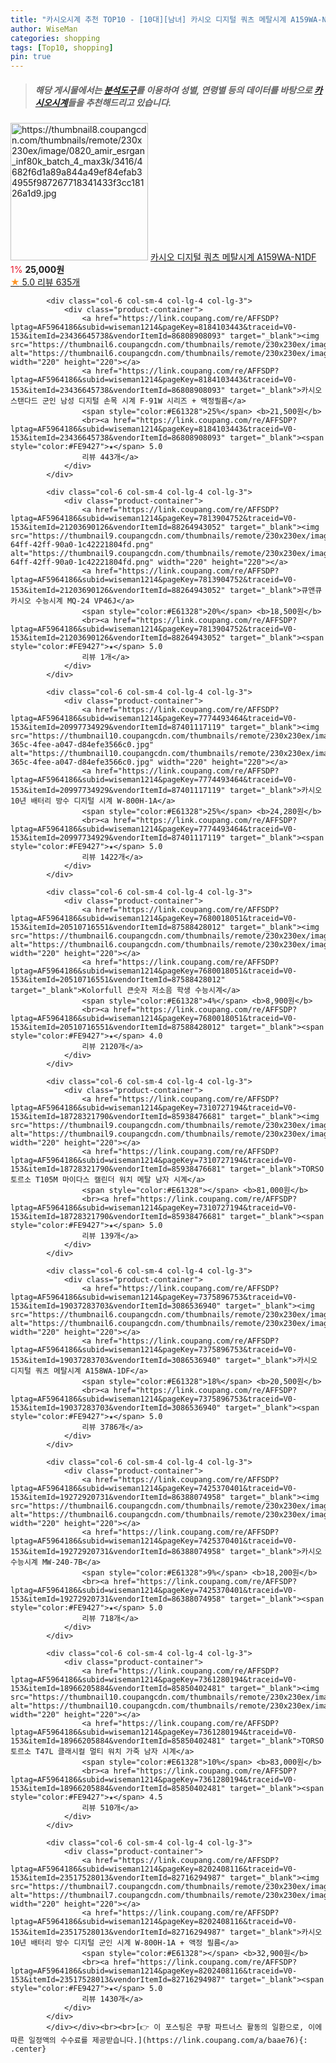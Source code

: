 ```yaml
---
title: "카시오시계 추천 TOP10 - [10대][남녀] 카시오 디지털 쿼츠 메탈시계 A159WA-N1DF"
author: WiseMan
categories: shopping
tags: [Top10, shopping]
pin: true
---
```


> ##### 해당 게시물에서는 [**분석도구**](https://itemscout.io/)를 이용하여 **성별**, **연령별** 등의 데이터를 바탕으로 [**카시오시계**](https://link.coupang.com/a/baae76)들을 추천해드리고 있습니다.
<div class="container"><div class="row">
            <div class="col-6 col-sm-4 col-lg-4 col-lg-3">
                <div class="product-container">
                    <a href="https://link.coupang.com/re/AFFSDP?lptag=AF5964186&subid=wiseman1214&pageKey=8217490476&traceid=V0-153&itemId=23608556665&vendorItemId=80946336849" target="_blank"><img src="https://thumbnail8.coupangcdn.com/thumbnails/remote/230x230ex/image/0820_amir_esrgan_inf80k_batch_4_max3k/3416/4682f6d1a89a844a49ef84efab34955f987267718341433f3cc18126a1d9.jpg" alt="https://thumbnail8.coupangcdn.com/thumbnails/remote/230x230ex/image/0820_amir_esrgan_inf80k_batch_4_max3k/3416/4682f6d1a89a844a49ef84efab34955f987267718341433f3cc18126a1d9.jpg" width="220" height="220"></a>
                    <a href="https://link.coupang.com/re/AFFSDP?lptag=AF5964186&subid=wiseman1214&pageKey=8217490476&traceid=V0-153&itemId=23608556665&vendorItemId=80946336849" target="_blank">카시오 디지털 쿼츠 메탈시계 A159WA-N1DF</a>
                    <span style="color:#E61328">1%</span> <b>25,000원</b>
                    <br><a href="https://link.coupang.com/re/AFFSDP?lptag=AF5964186&subid=wiseman1214&pageKey=8217490476&traceid=V0-153&itemId=23608556665&vendorItemId=80946336849" target="_blank"><span style="color:#FE9427">★</span> 5.0
                    리뷰 635개</a>
                </div>
            </div>
            
            <div class="col-6 col-sm-4 col-lg-4 col-lg-3">
                <div class="product-container">
                    <a href="https://link.coupang.com/re/AFFSDP?lptag=AF5964186&subid=wiseman1214&pageKey=8184103443&traceid=V0-153&itemId=23436645738&vendorItemId=86808908093" target="_blank"><img src="https://thumbnail6.coupangcdn.com/thumbnails/remote/230x230ex/image/vendor_inventory/9e11/91175296db6fdd3b7a3a0958c3b22a3025d69817b1f7ed8541de235a5d66.jpg" alt="https://thumbnail6.coupangcdn.com/thumbnails/remote/230x230ex/image/vendor_inventory/9e11/91175296db6fdd3b7a3a0958c3b22a3025d69817b1f7ed8541de235a5d66.jpg" width="220" height="220"></a>
                    <a href="https://link.coupang.com/re/AFFSDP?lptag=AF5964186&subid=wiseman1214&pageKey=8184103443&traceid=V0-153&itemId=23436645738&vendorItemId=86808908093" target="_blank">카시오 스탠다드 군인 남성 디지털 손목 시계 F-91W 시리즈 + 액정필름</a>
                    <span style="color:#E61328">25%</span> <b>21,500원</b>
                    <br><a href="https://link.coupang.com/re/AFFSDP?lptag=AF5964186&subid=wiseman1214&pageKey=8184103443&traceid=V0-153&itemId=23436645738&vendorItemId=86808908093" target="_blank"><span style="color:#FE9427">★</span> 5.0
                    리뷰 443개</a>
                </div>
            </div>
            
            <div class="col-6 col-sm-4 col-lg-4 col-lg-3">
                <div class="product-container">
                    <a href="https://link.coupang.com/re/AFFSDP?lptag=AF5964186&subid=wiseman1214&pageKey=7813904752&traceid=V0-153&itemId=21203690126&vendorItemId=88264943052" target="_blank"><img src="https://thumbnail9.coupangcdn.com/thumbnails/remote/230x230ex/image/retail/images/2024/01/04/10/4/3e053cbe-64ff-42ff-90a0-1c42221804fd.png" alt="https://thumbnail9.coupangcdn.com/thumbnails/remote/230x230ex/image/retail/images/2024/01/04/10/4/3e053cbe-64ff-42ff-90a0-1c42221804fd.png" width="220" height="220"></a>
                    <a href="https://link.coupang.com/re/AFFSDP?lptag=AF5964186&subid=wiseman1214&pageKey=7813904752&traceid=V0-153&itemId=21203690126&vendorItemId=88264943052" target="_blank">큐앤큐 카시오 수능시계 MQ-24 VP46J</a>
                    <span style="color:#E61328">20%</span> <b>18,500원</b>
                    <br><a href="https://link.coupang.com/re/AFFSDP?lptag=AF5964186&subid=wiseman1214&pageKey=7813904752&traceid=V0-153&itemId=21203690126&vendorItemId=88264943052" target="_blank"><span style="color:#FE9427">★</span> 5.0
                    리뷰 1개</a>
                </div>
            </div>
            
            <div class="col-6 col-sm-4 col-lg-4 col-lg-3">
                <div class="product-container">
                    <a href="https://link.coupang.com/re/AFFSDP?lptag=AF5964186&subid=wiseman1214&pageKey=7774493464&traceid=V0-153&itemId=20997734929&vendorItemId=87401117119" target="_blank"><img src="https://thumbnail10.coupangcdn.com/thumbnails/remote/230x230ex/image/retail/images/2023/10/10/10/6/995fa076-365c-4fee-a047-d84efe3566c0.jpg" alt="https://thumbnail10.coupangcdn.com/thumbnails/remote/230x230ex/image/retail/images/2023/10/10/10/6/995fa076-365c-4fee-a047-d84efe3566c0.jpg" width="220" height="220"></a>
                    <a href="https://link.coupang.com/re/AFFSDP?lptag=AF5964186&subid=wiseman1214&pageKey=7774493464&traceid=V0-153&itemId=20997734929&vendorItemId=87401117119" target="_blank">카시오 10년 배터리 방수 디지털 시계 W-800H-1A</a>
                    <span style="color:#E61328">25%</span> <b>24,280원</b>
                    <br><a href="https://link.coupang.com/re/AFFSDP?lptag=AF5964186&subid=wiseman1214&pageKey=7774493464&traceid=V0-153&itemId=20997734929&vendorItemId=87401117119" target="_blank"><span style="color:#FE9427">★</span> 5.0
                    리뷰 1422개</a>
                </div>
            </div>
            
            <div class="col-6 col-sm-4 col-lg-4 col-lg-3">
                <div class="product-container">
                    <a href="https://link.coupang.com/re/AFFSDP?lptag=AF5964186&subid=wiseman1214&pageKey=7680018051&traceid=V0-153&itemId=20510716551&vendorItemId=87588428012" target="_blank"><img src="https://thumbnail6.coupangcdn.com/thumbnails/remote/230x230ex/image/0820_amir_esrgan_inf80k_batch_0_max3k/8ccf/8b87d348e561903ecc9f75491f13833aa00715209bb554bc245ab5bd1660.jpg" alt="https://thumbnail6.coupangcdn.com/thumbnails/remote/230x230ex/image/0820_amir_esrgan_inf80k_batch_0_max3k/8ccf/8b87d348e561903ecc9f75491f13833aa00715209bb554bc245ab5bd1660.jpg" width="220" height="220"></a>
                    <a href="https://link.coupang.com/re/AFFSDP?lptag=AF5964186&subid=wiseman1214&pageKey=7680018051&traceid=V0-153&itemId=20510716551&vendorItemId=87588428012" target="_blank">Kolorfull 큰숫자 저소음 학생 수능시계</a>
                    <span style="color:#E61328">4%</span> <b>8,900원</b>
                    <br><a href="https://link.coupang.com/re/AFFSDP?lptag=AF5964186&subid=wiseman1214&pageKey=7680018051&traceid=V0-153&itemId=20510716551&vendorItemId=87588428012" target="_blank"><span style="color:#FE9427">★</span> 4.0
                    리뷰 2120개</a>
                </div>
            </div>
            
            <div class="col-6 col-sm-4 col-lg-4 col-lg-3">
                <div class="product-container">
                    <a href="https://link.coupang.com/re/AFFSDP?lptag=AF5964186&subid=wiseman1214&pageKey=7310727194&traceid=V0-153&itemId=18728321790&vendorItemId=85938476681" target="_blank"><img src="https://thumbnail9.coupangcdn.com/thumbnails/remote/230x230ex/image/vendor_inventory/36d6/403cf6bef40bb2c10f33bc5fad2fadb80b6e59b4bc6d22a0e3b67d929765.jpg" alt="https://thumbnail9.coupangcdn.com/thumbnails/remote/230x230ex/image/vendor_inventory/36d6/403cf6bef40bb2c10f33bc5fad2fadb80b6e59b4bc6d22a0e3b67d929765.jpg" width="220" height="220"></a>
                    <a href="https://link.coupang.com/re/AFFSDP?lptag=AF5964186&subid=wiseman1214&pageKey=7310727194&traceid=V0-153&itemId=18728321790&vendorItemId=85938476681" target="_blank">TORSO 토르소 T105M 마이다스 캘린더 워치 메탈 남자 시계</a>
                    <span style="color:#E61328"></span> <b>81,000원</b>
                    <br><a href="https://link.coupang.com/re/AFFSDP?lptag=AF5964186&subid=wiseman1214&pageKey=7310727194&traceid=V0-153&itemId=18728321790&vendorItemId=85938476681" target="_blank"><span style="color:#FE9427">★</span> 5.0
                    리뷰 139개</a>
                </div>
            </div>
            
            <div class="col-6 col-sm-4 col-lg-4 col-lg-3">
                <div class="product-container">
                    <a href="https://link.coupang.com/re/AFFSDP?lptag=AF5964186&subid=wiseman1214&pageKey=7375896753&traceid=V0-153&itemId=19037283703&vendorItemId=3086536940" target="_blank"><img src="https://thumbnail6.coupangcdn.com/thumbnails/remote/230x230ex/image/0820_amir_esrgan_inf80k_batch_1_max3k/7517/9e1a740837a06c9444109dd17ce4638babb3615654e82234634ed79fccd8.jpg" alt="https://thumbnail6.coupangcdn.com/thumbnails/remote/230x230ex/image/0820_amir_esrgan_inf80k_batch_1_max3k/7517/9e1a740837a06c9444109dd17ce4638babb3615654e82234634ed79fccd8.jpg" width="220" height="220"></a>
                    <a href="https://link.coupang.com/re/AFFSDP?lptag=AF5964186&subid=wiseman1214&pageKey=7375896753&traceid=V0-153&itemId=19037283703&vendorItemId=3086536940" target="_blank">카시오 디지털 쿼츠 메탈시계 A158WA-1DF</a>
                    <span style="color:#E61328">18%</span> <b>20,500원</b>
                    <br><a href="https://link.coupang.com/re/AFFSDP?lptag=AF5964186&subid=wiseman1214&pageKey=7375896753&traceid=V0-153&itemId=19037283703&vendorItemId=3086536940" target="_blank"><span style="color:#FE9427">★</span> 5.0
                    리뷰 3786개</a>
                </div>
            </div>
            
            <div class="col-6 col-sm-4 col-lg-4 col-lg-3">
                <div class="product-container">
                    <a href="https://link.coupang.com/re/AFFSDP?lptag=AF5964186&subid=wiseman1214&pageKey=7425370401&traceid=V0-153&itemId=19272920731&vendorItemId=86388074958" target="_blank"><img src="https://thumbnail6.coupangcdn.com/thumbnails/remote/230x230ex/image/0820_amir_esrgan_inf80k_batch_0_max3k/98cb/390279390a980c507f0a9985abe37b3556f000cc1c814f51faa7183b1575.jpg" alt="https://thumbnail6.coupangcdn.com/thumbnails/remote/230x230ex/image/0820_amir_esrgan_inf80k_batch_0_max3k/98cb/390279390a980c507f0a9985abe37b3556f000cc1c814f51faa7183b1575.jpg" width="220" height="220"></a>
                    <a href="https://link.coupang.com/re/AFFSDP?lptag=AF5964186&subid=wiseman1214&pageKey=7425370401&traceid=V0-153&itemId=19272920731&vendorItemId=86388074958" target="_blank">카시오 수능시계 MW-240-7B</a>
                    <span style="color:#E61328">9%</span> <b>18,200원</b>
                    <br><a href="https://link.coupang.com/re/AFFSDP?lptag=AF5964186&subid=wiseman1214&pageKey=7425370401&traceid=V0-153&itemId=19272920731&vendorItemId=86388074958" target="_blank"><span style="color:#FE9427">★</span> 5.0
                    리뷰 718개</a>
                </div>
            </div>
            
            <div class="col-6 col-sm-4 col-lg-4 col-lg-3">
                <div class="product-container">
                    <a href="https://link.coupang.com/re/AFFSDP?lptag=AF5964186&subid=wiseman1214&pageKey=7361280194&traceid=V0-153&itemId=18966205884&vendorItemId=85850402481" target="_blank"><img src="https://thumbnail10.coupangcdn.com/thumbnails/remote/230x230ex/image/vendor_inventory/708b/36c86b18d360ddc1772ce86d516ab5026107f1b13fceea5d5fcc10e9c6e6.jpg" alt="https://thumbnail10.coupangcdn.com/thumbnails/remote/230x230ex/image/vendor_inventory/708b/36c86b18d360ddc1772ce86d516ab5026107f1b13fceea5d5fcc10e9c6e6.jpg" width="220" height="220"></a>
                    <a href="https://link.coupang.com/re/AFFSDP?lptag=AF5964186&subid=wiseman1214&pageKey=7361280194&traceid=V0-153&itemId=18966205884&vendorItemId=85850402481" target="_blank">TORSO 토르소 T47L 클래시컬 멀티 워치 가죽 남자 시계</a>
                    <span style="color:#E61328">10%</span> <b>83,000원</b>
                    <br><a href="https://link.coupang.com/re/AFFSDP?lptag=AF5964186&subid=wiseman1214&pageKey=7361280194&traceid=V0-153&itemId=18966205884&vendorItemId=85850402481" target="_blank"><span style="color:#FE9427">★</span> 4.5
                    리뷰 510개</a>
                </div>
            </div>
            
            <div class="col-6 col-sm-4 col-lg-4 col-lg-3">
                <div class="product-container">
                    <a href="https://link.coupang.com/re/AFFSDP?lptag=AF5964186&subid=wiseman1214&pageKey=8202408116&traceid=V0-153&itemId=23517528013&vendorItemId=82716294987" target="_blank"><img src="https://thumbnail7.coupangcdn.com/thumbnails/remote/230x230ex/image/0820_amir_esrgan_inf80k_batch_0_max3k/ab96/0fdc5934b17e8cc4e8004f374c8c6d145df59acf1e352ce601e7a2d22ae7.jpg" alt="https://thumbnail7.coupangcdn.com/thumbnails/remote/230x230ex/image/0820_amir_esrgan_inf80k_batch_0_max3k/ab96/0fdc5934b17e8cc4e8004f374c8c6d145df59acf1e352ce601e7a2d22ae7.jpg" width="220" height="220"></a>
                    <a href="https://link.coupang.com/re/AFFSDP?lptag=AF5964186&subid=wiseman1214&pageKey=8202408116&traceid=V0-153&itemId=23517528013&vendorItemId=82716294987" target="_blank">카시오 10년 배터리 방수 디지털 군인 시계 W-800H-1A + 액정 필름</a>
                    <span style="color:#E61328"></span> <b>32,900원</b>
                    <br><a href="https://link.coupang.com/re/AFFSDP?lptag=AF5964186&subid=wiseman1214&pageKey=8202408116&traceid=V0-153&itemId=23517528013&vendorItemId=82716294987" target="_blank"><span style="color:#FE9427">★</span> 5.0
                    리뷰 1430개</a>
                </div>
            </div>
            </div></div><br><br>[👉 이 포스팅은 쿠팡 파트너스 활동의 일환으로, 이에 따른 일정액의 수수료를 제공받습니다.](https://link.coupang.com/a/baae76){: .center}